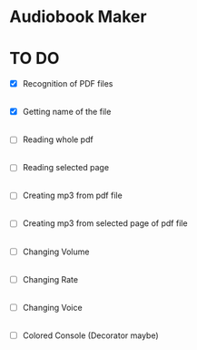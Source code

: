 # Audiobook Maker

# TO DO

-[x] Recognition of PDF files<br></br>
-[x] Getting name of the file<br></br>
-[ ] Reading whole pdf<br></br>
-[ ] Reading selected page<br></br>
-[ ] Creating mp3 from pdf file<br></br>
-[ ] Creating mp3 from selected page of pdf file<br></br>
-[ ] Changing Volume<br></br>
-[ ] Changing Rate<br></br>
-[ ] Changing Voice<br></br>
-[ ] Colored Console (Decorator maybe)


